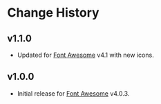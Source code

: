 # Change History

## v1.1.0
* Updated for [Font Awesome](http://fortawesome.github.io/Font-Awesome/) v4.1 with new icons.

## v1.0.0
* Initial release for [Font Awesome](http://fortawesome.github.io/Font-Awesome/) v4.0.3.